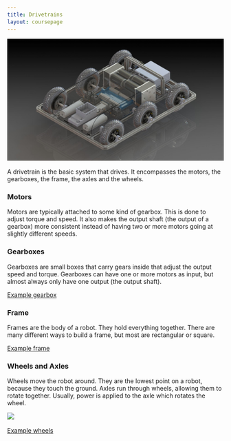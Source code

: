 ```yaml
---
title: Drivetrains
layout: coursepage
---
```


![](/img/cad.jpg)

A drivetrain is the basic system that drives. It encompasses the motors, the gearboxes, the frame, the axles and the wheels.

### Motors
Motors are typically attached to some kind of gearbox. This is done to adjust torque and speed. It also makes the output shaft (the output of a gearbox) more consistent instead of having two or more motors going at slightly different speeds.

### Gearboxes
Gearboxes are small boxes that carry gears inside that adjust the output speed and torque. Gearboxes can have one or more motors as input, but almost always only have one output (the output shaft).

[Example gearbox](http://www.vexrobotics.com/catalog/product/gallery/image/28601/id/25868/)

### Frame
Frames are the body of a robot. They hold everything together. There are many different ways to build a frame, but most are rectangular or square.

[Example frame](http://www.vexrobotics.com/catalog/product/gallery/id/25908/)

### Wheels and Axles
Wheels move the robot around. They are the lowest point on a robot, because they touch the ground. Axles run through wheels, allowing them to rotate together. Usually, power is applied to the axle which rotates the wheel.

![](http://upload.wikimedia.org/wikipedia/commons/thumb/4/46/Wheelaxle_quackenbos.gif/250px-Wheelaxle_quackenbos.gif)

[Example wheels](http://www.vexrobotics.com/catalog/product/gallery/id/25875/)

